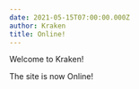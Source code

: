 ```yaml
---
date: 2021-05-15T07:00:00.000Z
author: Kraken
title: Online!
---
```

Welcome to Kraken!

The site is now Online!
